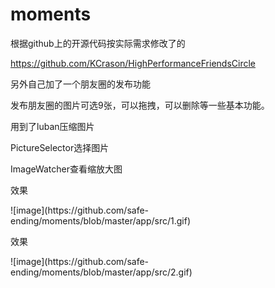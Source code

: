 <h1>moments</h1>
<p>根据github上的开源代码按实际需求修改了的</p>
<p><a href="https://github.com/KCrason/HighPerformanceFriendsCircle" target="_blank">https://github.com/KCrason/HighPerformanceFriendsCircle</a></p>
<p>另外自己加了一个朋友圈的发布功能</p>
<p>发布朋友圈的图片可选9张，可以拖拽，可以删除等一些基本功能。</p>
<p>用到了luban压缩图片</p>
<p>PictureSelector选择图片</p>
<p>ImageWatcher查看缩放大图</p>
<p>效果</p>
![image](https://github.com/safe-ending/moments/blob/master/app/src/1.gif)
<p>效果</p>
![image](https://github.com/safe-ending/moments/blob/master/app/src/2.gif)
